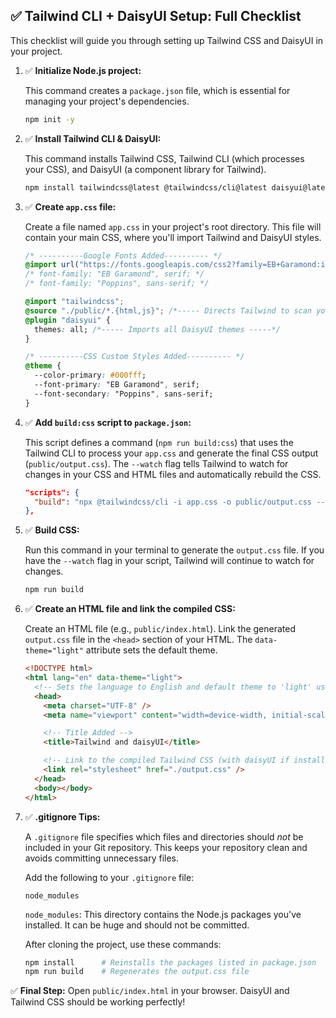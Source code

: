 ## ✅ Tailwind CLI + DaisyUI Setup: Full Checklist

This checklist will guide you through setting up Tailwind CSS and DaisyUI in your project.

1.  ✅ **Initialize Node.js project:**

    This command creates a `package.json` file, which is essential for managing your project's dependencies.

    ```bash
    npm init -y
    ```

2.  ✅ **Install Tailwind CLI & DaisyUI:**

    This command installs Tailwind CSS, Tailwind CLI (which processes your CSS), and DaisyUI (a component library for Tailwind).

    ```bash
    npm install tailwindcss@latest @tailwindcss/cli@latest daisyui@latest
    ```

3.  ✅ **Create `app.css` file:**

    Create a file named `app.css` in your project's root directory. This file will contain your main CSS, where you'll import Tailwind and DaisyUI styles.

    ```css
    /* ----------Google Fonts Added---------- */
    @import url("https://fonts.googleapis.com/css2?family=EB+Garamond:ital,wght@0,400..800;1,400..800&family=Poppins:ital,wght@0,100;0,200;0,300;0,400;0,500;0,600;0,700;0,800;0,900;1,100;1,200;1,300;1,400;1,500;1,600;1,700;1,800;1,900&display=swap");
    /* font-family: "EB Garamond", serif; */
    /* font-family: "Poppins", sans-serif; */

    @import "tailwindcss";
    @source "./public/*.{html,js}"; /*----- Directs Tailwind to scan your HTML and JS files for Tailwind classes -----*/
    @plugin "daisyui" {
      themes: all; /*----- Imports all DaisyUI themes -----*/
    }

    /* ----------CSS Custom Styles Added---------- */
    @theme {
      --color-primary: #000fff;
      --font-primary: "EB Garamond", serif;
      --font-secondary: "Poppins", sans-serif;
    }
    ```

4.  ✅ **Add `build:css` script to `package.json`:**

    This script defines a command (`npm run build:css`) that uses the Tailwind CLI to process your `app.css` and generate the final CSS output (`public/output.css`). The `--watch` flag tells Tailwind to watch for changes in your CSS and HTML files and automatically rebuild the CSS.

    ```json
    "scripts": {
      "build": "npx @tailwindcss/cli -i app.css -o public/output.css --watch"
    },
    ```

5.  ✅ **Build CSS:**

    Run this command in your terminal to generate the `output.css` file. If you have the `--watch` flag in your script, Tailwind will continue to watch for changes.

    ```bash
    npm run build
    ```

6.  ✅ **Create an HTML file and link the compiled CSS:**

    Create an HTML file (e.g., `public/index.html`). Link the generated `output.css` file in the `<head>` section of your HTML. The `data-theme="light"` attribute sets the default theme.

    ```html
    <!DOCTYPE html>
    <html lang="en" data-theme="light">
      <!-- Sets the language to English and default theme to 'light' using daisyUI -->
      <head>
        <meta charset="UTF-8" />
        <meta name="viewport" content="width=device-width, initial-scale=1.0" />

        <!-- Title Added -->
        <title>Tailwind and daisyUI</title>

        <!-- Link to the compiled Tailwind CSS (with daisyUI if installed) -->
        <link rel="stylesheet" href="./output.css" />
      </head>
      <body></body>
    </html>
    ```

7.  ✅ **.gitignore Tips:**

    A `.gitignore` file specifies which files and directories should _not_ be included in your Git repository. This keeps your repository clean and avoids committing unnecessary files.

    Add the following to your `.gitignore` file:

    ```
    node_modules
    ```

    `node_modules`: This directory contains the Node.js packages you've installed. It can be huge and should not be committed.

    After cloning the project, use these commands:

    ```bash
    npm install      # Reinstalls the packages listed in package.json
    npm run build    # Regenerates the output.css file
    ```

✅ **Final Step:** Open `public/index.html` in your browser. DaisyUI and Tailwind CSS should be working perfectly!

